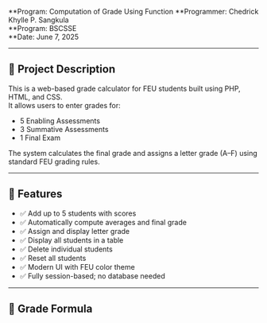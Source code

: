 
**Program:    Computation of Grade Using Function
**Programmer: Chedrick Khylle P. Sangkula  
**Program:    BSCSSE  
**Date:       June 7, 2025  

---

## 📝 Project Description

This is a web-based grade calculator for FEU students built using PHP, HTML, and CSS.  
It allows users to enter grades for:
- 5 Enabling Assessments
- 3 Summative Assessments
- 1 Final Exam

The system calculates the final grade and assigns a letter grade (A–F) using standard FEU grading rules.

---

## 🎯 Features

- ✅ Add up to 5 students with scores
- ✅ Automatically compute averages and final grade
- ✅ Assign and display letter grade
- ✅ Display all students in a table
- ✅ Delete individual students
- ✅ Reset all students
- ✅ Modern UI with FEU color theme
- ✅ Fully session-based; no database needed

---

## 📐 Grade Formula

